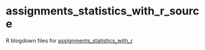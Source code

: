 # assignments_statistics_with_r_source
 R blogdown files for [assignments_statistics_with_r](https://github.com/joydeepchowdhury/assignments_statistics_with_r)
